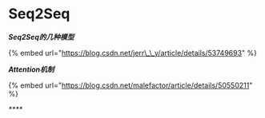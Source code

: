 # Seq2Seq

_**Seq2Seq的几种模型**_

{% embed url="https://blog.csdn.net/jerr\_\_y/article/details/53749693" %}

_**Attention机制**_

{% embed url="https://blog.csdn.net/malefactor/article/details/50550211" %}

_\*\*\*\*_

